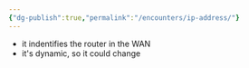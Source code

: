 ```yaml
---
{"dg-publish":true,"permalink":"/encounters/ip-address/"}
---
```


- it indentifies the router in the WAN
- it's dynamic, so it could change